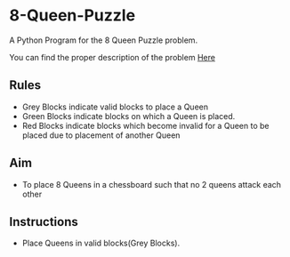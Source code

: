 # 8-Queen-Puzzle
A Python Program for the 8 Queen Puzzle problem.

You can find the proper description of the problem [Here](https://en.wikipedia.org/wiki/Eight_queens_puzzle)

## Rules ##
* Grey Blocks indicate valid blocks to place a Queen
* Green Blocks indicate blocks on which a Queen is placed.
* Red Blocks indicate blocks which become invalid for a Queen to be placed due to placement of another Queen

## Aim ##
* To place 8 Queens in a chessboard such that no 2 queens attack each other

## Instructions ##
* Place Queens in valid blocks(Grey Blocks). 